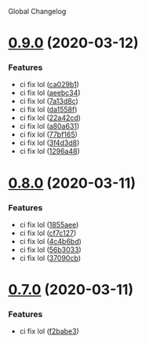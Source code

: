 Global Changelog

# [0.9.0](https://github.com/aeddi/test_ci/compare/v0.8.0...v0.9.0) (2020-03-12)


### Features

* ci fix lol ([ca029b1](https://github.com/aeddi/test_ci/commit/ca029b19f6742be1cab70a251e7c951852807e0c))
* ci fix lol ([aeebc34](https://github.com/aeddi/test_ci/commit/aeebc347e3a313ff2c2ca97045bad58172d43d69))
* ci fix lol ([7a13d8c](https://github.com/aeddi/test_ci/commit/7a13d8c8df961876b4a6323373c016a1ccf21e3e))
* ci fix lol ([da1558f](https://github.com/aeddi/test_ci/commit/da1558fc905ed8a40750bb8e8b7cc9e94288506a))
* ci fix lol ([22a42cd](https://github.com/aeddi/test_ci/commit/22a42cdac84623466af7fcbb1d155b96f36bebae))
* ci fix lol ([a80a631](https://github.com/aeddi/test_ci/commit/a80a631667bf49cfdb871ef4a21ed6bfae881ceb))
* ci fix lol ([77bf165](https://github.com/aeddi/test_ci/commit/77bf16558179fae0cefe6620212fdc8c3471743a))
* ci fix lol ([3f4d3d8](https://github.com/aeddi/test_ci/commit/3f4d3d8c81abfb3171d7f492b222bf0041014fb5))
* ci fix lol ([1296a48](https://github.com/aeddi/test_ci/commit/1296a48836fffd6411484ca15c9604191c515fdd))

# [0.8.0](https://github.com/aeddi/test_ci/compare/v0.7.0...v0.8.0) (2020-03-11)


### Features

* ci fix lol ([1855aee](https://github.com/aeddi/test_ci/commit/1855aeee4a274898dd85dd2e6d6bea28da84388d))
* ci fix lol ([cf7c127](https://github.com/aeddi/test_ci/commit/cf7c12798a40155415e7d8f34685a5bbebc8960b))
* ci fix lol ([4c4b6bd](https://github.com/aeddi/test_ci/commit/4c4b6bdcb779169fd18ab931d7f023d9f5b17e13))
* ci fix lol ([56b3033](https://github.com/aeddi/test_ci/commit/56b3033ebac9825934f9eba16eca89503bc101cf))
* ci fix lol ([37090cb](https://github.com/aeddi/test_ci/commit/37090cb8161619ab45ebc326be3430313a5a9858))

# [0.7.0](https://github.com/aeddi/test_ci/compare/v0.6.0...v0.7.0) (2020-03-11)


### Features

* ci fix lol ([f2babe3](https://github.com/aeddi/test_ci/commit/f2babe365fb9f80421f73888d8d11af4bc58a653))
